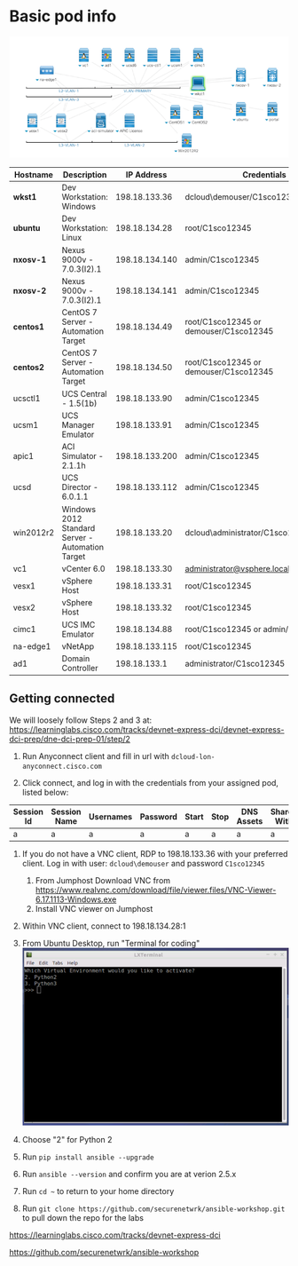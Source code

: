 # Basic pod info

![](assets/images/dne-dci-dcloud.png)

| Hostname | Description | IP Address | Credentials |
| --- | --- | --- | --- |
| **wkst1** | Dev Workstation: Windows | 198.18.133.36 | dcloud\demouser/C1sco12345 |
| **ubuntu** | Dev Workstation: Linux | 198.18.134.28 | root/C1sco12345 |
| **nxosv-1** | Nexus 9000v - 7.0.3(I2).1 | 198.18.134.140 | admin/C1sco12345 |
| **nxosv-2** | Nexus 9000v - 7.0.3(I2).1 | 198.18.134.141 | admin/C1sco12345 |
| **centos1** | CentOS 7 Server - Automation Target | 198.18.134.49 | root/C1sco12345 or demouser/C1sco12345 |
| **centos2** | CentOS 7 Server - Automation Target | 198.18.134.50 | root/C1sco12345 or demouser/C1sco12345 |
| ucsctl1 | UCS Central - 1.5(1b) | 198.18.133.90 | admin/C1sco12345 |
| ucsm1 | UCS Manager Emulator | 198.18.133.91 | admin/C1sco12345 |
| apic1 | ACI Simulator - 2.1.1h | 198.18.133.200 | admin/C1sco12345 |
| ucsd | UCS Director - 6.0.1.1 | 198.18.133.112 | admin/C1sco12345 |
| win2012r2 | Windows 2012 Standard Server - Automation Target | 198.18.133.20 | dcloud\administrator/C1sco12345 |
| vc1 | vCenter 6.0 | 198.18.133.30 | administrator@vsphere.local/C1sco12345! |
| vesx1 | vSphere Host | 198.18.133.31 | root/C1sco12345 |
| vesx2 | vSphere Host | 198.18.133.32 | root/C1sco12345 |
| cimc1 | UCS IMC Emulator | 198.18.134.88 | root/C1sco12345 or admin/C1sco12345 |
| na-edge1 | vNetApp | 198.18.133.115 | root/C1sco12345 |
| ad1 | Domain Controller | 198.18.133.1 | administrator/C1sco12345 |


## Getting connected

We will loosely follow Steps 2 and 3 at: https://learninglabs.cisco.com/tracks/devnet-express-dci/devnet-express-dci-prep/dne-dci-prep-01/step/2

1. Run Anyconnect client and fill in url with ```dcloud-lon-anyconnect.cisco.com``` 

1. Click connect, and log in with the credentials from your assigned pod, listed below:

| Session Id |  Session Name |  Usernames |  Password |  Start |  Stop |  DNS Assets |  Shared With |  Endpoint Kits |  Public IPs |
| --- | --- | --- | --- | --- | --- | --- | --- | --- | --- |
| a | a | a | a | a | a | a | a | a | a | 


1. If you do not have a VNC client, RDP to 198.18.133.36 with your preferred client. Log in with user: ```dcloud\demouser``` and password ```C1sco12345```

    1. From Jumphost Download VNC from https://www.realvnc.com/download/file/viewer.files/VNC-Viewer-6.17.1113-Windows.exe
    1. Install VNC viewer on Jumphost

1. Within VNC client, connect to 198.18.134.28:1

1. From Ubuntu Desktop, run "Terminal for coding"
![](assets/images/term-coding.png)

1. Choose "2" for Python 2

1. Run ```pip install ansible --upgrade```

1. Run ``ansible --version`` and confirm you are at verion 2.5.x

1. Run ```cd ~``` to return to your home directory

1. Run ```git clone https://github.com/securenetwrk/ansible-workshop.git``` to pull down the repo for the labs



https://learninglabs.cisco.com/tracks/devnet-express-dci 

https://github.com/securenetwrk/ansible-workshop

